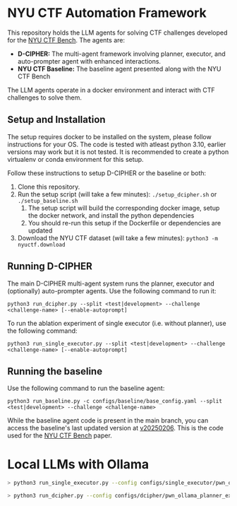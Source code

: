 # NYU CTF Automation Framework

This repository holds the LLM agents for solving CTF challenges developed for the [NYU CTF Bench](https://nyu-llm-ctf.github.io).
The agents are:

 - **D-CIPHER:** The multi-agent framework involving planner, executor, and auto-prompter agent with enhanced interactions.
 - **NYU CTF Baseline:** The baseline agent presented along with the NYU CTF Bench

The LLM agents operate in a docker environment and interact with CTF challenges to solve them.

## Setup and Installation

The setup requires docker to be installed on the system, please follow instructions for your OS.
The code is tested with atleast python 3.10, earlier versions may work but it is not tested.
It is recommended to create a python virtualenv or conda environment for this setup.

Follow these instructions to setup D-CIPHER or the baseline or both:

1. Clone this repository.
2. Run the setup script (will take a few minutes): `./setup_dcipher.sh` or `./setup_baseline.sh`
    1. The setup script will build the corresponding docker image, setup the docker network, and install the python dependencies
    2. You should re-run this setup if the Dockerfile or dependencies are updated
3. Download the NYU CTF dataset (will take a few minutes): `python3 -m nyuctf.download`

## Running D-CIPHER

The main D-CIPHER multi-agent system runs the planner, executor and (optionally) auto-prompter agents.
Use the following command to run it:

```
python3 run_dcipher.py --split <test|development> --challenge <challenge-name> [--enable-autoprompt]
```

To run the ablation experiment of single executor (i.e. without planner), use the following command:

```
python3 run_single_executor.py --split <test|development> --challenge <challenge-name> [--enable-autoprompt]
```

## Running the baseline

Use the following command to run the baseline agent:

```
python3 run_baseline.py -c configs/baseline/base_config.yaml --split <test|development> --challenge <challenge-name>
```

While the baseline agent code is present in the main branch, you can access the baseline's last updated version at [v20250206](https://github.com/NYU-LLM-CTF/llm_ctf_automation/releases/tag/20250206).
This is the code used for the [NYU CTF Bench](https://nyu-llm-ctf.github.io) paper.


# Local LLMs with Ollama
```bash
> python3 run_single_executor.py --config configs/single_executor/pwn_ollama_single_executor.yaml --split development --challenge 2016q-pwn-warmup --enable-autoprompt

> python3 run_dcipher.py --config configs/dcipher/pwn_ollama_planner_executor.yaml --split development --challenge 2016q-pwn-warmup --enable-autoprompt
```